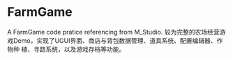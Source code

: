 # FarmGame
A FarmGame code  pratice referencing from M_Studio.
较为完整的农场经营游戏Demo，实现了UGUI界面、商店与背包数据管理、道具系统、配置编辑器、作物种 植、寻路系统，以及游戏存档等功能。
